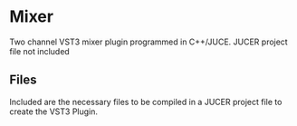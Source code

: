 # Mixer
Two channel VST3 mixer plugin programmed in C++/JUCE. JUCER project file not included

## Files
Included are the necessary files to be compiled in a JUCER project file to create the VST3 Plugin.
